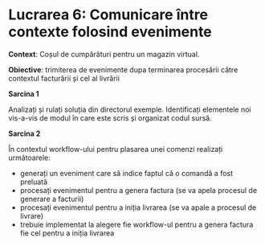 # Lucrarea 6: Comunicare între contexte folosind evenimente

**Context**: Coșul de cumpărături pentru un magazin virtual. 

**Obiective**: trimiterea de evenimente dupa terminarea procesării către contextul facturării și cel al livrării

**Sarcina 1**

Analizați și rulați soluția din directorul exemple. Identificați elementele noi vis-a-vis de modul în care este scris și organizat codul sursă.

**Sarcina 2**

În contextul workflow-ului pentru plasarea unei comenzi realizați următoarele:
* generați un eveniment care să indice faptul că o comandă a fost preluată
* procesați evenimentul pentru a genera factura (se va apela procesul de generare a facturii)
* procesați evenimentul pentru a iniția livrarea (se va apale a procesul de livrare)
* trebuie implementat la alegere fie workflow-ul pentru a genera factura fie cel pentru a iniția livrarea


